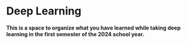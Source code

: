 # Deep Learning
**This is a space to organize what you have learned while taking deep learning in the first semester of the 2024 school year.**